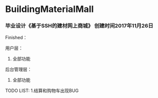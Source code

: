 # BuildingMaterialMall
### 毕业设计《基于SSH的建材网上商城》  创建时间2017年11月26日

Finished：

用户层：

1. 全部功能

后台管理层：
1. 全部功能

TODO LIST:
1.结算和购物车出现BUG